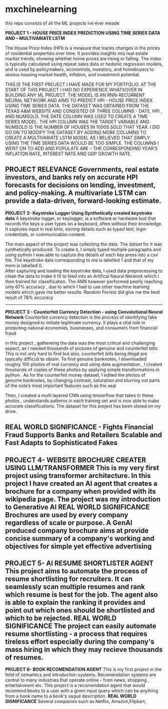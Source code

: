 # mxchinelearning
this repo consists of all the ML projects Ive ever meade

**PROJECT 1 - HOUSE PRICE INDEX PREDICTION USING TIME SERIES DATA AND – MULTIVARIATE LSTM**

The House Price Index (HPI) is a measure that tracks changes in the prices of residential properties over time. It provides insights into real estate market trends, showing whether home prices are rising or falling. The index is typically calculated using repeat sales data or hedonic regression models, and is used by policymakers, economists, investors, and homebuyers to assess housing market health, inflation, and investment potential. 

THIS IS THE FIRST PROJECT I HAVE MADE FOR MY PORTFOLIO. AT THE START OF THIS PROJECT I HAD NO EXPERIENCE WHATSOVER IN BUILDING ANY ML PROJECT. 
THE MODEL IS AN RNN-RECURRENT NEURAL NETWORK AND AIMS TO PREDICT HPI - HOUSE PRICE INDEX USING TIME SERIES DATA. THE DATASET WAS OBTAINED FROM THE TEXAS A&M WEBSITE AND CONSISTED OF THREE COLUMNS - DATE, HPI , AND NUMSOLD. THE DATE COLUMN WAS USED TO CREATE A TIME SERIES MODEL. THE HPI COLUMN WAS THE TARGET VARIABLE AND NUMSOLD IS THE NUMBER OF HOUSES IN 1000S SOLD THAT YEAR. I DID GO ON TO MODIFY THE DATASET BY ADDING MORE COLUMNS TO CREATE A MULTIVARIATE LSTM MODEL AS I BELIEVED THAT SIMPLY USING THE TIME SERIES DATA WOULD BE TOO SIMPLE. THE COLUMNS I WENT ON TO ADD AND POPULATE ARE – THE CORRESPONDING YEAR’S INFLATION RATE, INTEREST RATE AND GDP GROWTH RATE. 

PROJECT RELEVANCE
 Governments, real estate investors, and banks rely on accurate HPI forecasts for decisions on lending, investment, and policy-making. A multivariate LSTM can provide a data-driven, forward-looking estimate.
----------------------------------------------------------------------------------------------------------------------------------------------------------------------------------------------
**PROJECT 2- Keystroke Logger Using Synthetically created keystroke data**
A keystroke logger, or keylogger, is a software or hardware tool that records the keys a user types on a keyboard, often without their knowledge. It captures input in real time, storing details such as typed text, login credentials, or communication content. 

The main aspect of the project was  collecting the data. The datset for it was synthetically produced. To create it, I simply typed multiple paragraphs and using python I was able to capture the details of each key press into a csv file. The keystroke data corresponding to me is labelled 1 and that of my mom is labelled 0.  
After capturing and loading the keystroke data, I used data preprocessing to clean the data to make it fit to feed into an Artifical Neural Network which I then trained for classification. The ANN however performed poorly reaching only 67% accuracy , due to which I had to use other machine learning models which gave me better results. Random Forrest did give me the best result of 78% accuracy

--------------------------------------------------------------------------------------------------------------------------------------------------------------------------------------------------
**PROJECT 3 - Counterfeit Currency Detection -  using Convolutional Neural Network**
Counterfeit currency detection is the process of identifying fake money designed to imitate legitimate currency. It plays a vital role in protecting national economies, businesses, and consumers from financial fraud

in this project , gathereing the data was the most critical and challenging aspect, as I needed thousands of pictures of genuine and counterfeit bills. This is not only hard to find but also, counterfeit bills being illegal are typically difficult to obtain. 
To find genuine banknotes, I downloaded roughly 100 photos of real currency and using data augmentation , I created thousands of copies of these photos by applying simple transformations in python . 
As for the counterfeit money dataset, I edited the photos of genuine banknotes, by changing contrast, saturation and blurring out parts of the note’s most important features such as the seal 

Then, I created a multi layered CNN using tensorflow that takes in these photos , understands patterns in each training set and is now able to make accurate classifications. The dataset for this project has been stored on my drive. 

**REAL WORLD SIGNIFICANCE** - 
Fights Financial Fraud
Supports Banks and Retailers
Scalable and Fast
Adapts to Sophisticated Fakes
------------------------------------------------------------------------------------------------------------------------------------------------------------------------------------------------------
**PROJECT 4- WEBSITE BROCHURE CREATER USING LLM/TRANSFORMER**
This is my very first project using transformer architecture. In this project I have created an AI agent that creates a brochure for a company when provided with its wikipedia page.
The project was my introduction to Generative AI
**REAL WORLD SIGNIFICANCE**
Brochures are used by every company regardless of scale or purpose. A GenAI produced company brochure aims at provide concise summary of a company's working and objectives for simple yet effective advertising
------------------------------------------------------------------------------------------------------------------------------------------------------------------------------------------------------
**PROJECT 5- AI RESUME SHORTLISTER AGENT**
This project aims to automate the process of resume shortlisting for recruiters. It can seamlessly scan multiple resumes and rank which resume is best for the job. The agent also is able to 
explain the ranking it provides and point out which ones should be shortlisted and which to be rejected.
**REAL WORLD SIGNIFICANCE**
The project can easily automate resume shortlisting - a process that requires tireless effort especially during the company's mass hiring in which they may recieve thousands of resumes.
-----------------------------------------------------------------------------------------------------------------------------------------------------------------------------------------------------
**PROJECT 6- BOOK RECOMENDATION AGENT**
This is my first project in the feild of semantics and introduction systems. Recomendation systems are central to many industries that operate online - from news, shopping , entertainment etc.
This project is a recomendation agent that would recomend books to a user with a given input query which can be anything from a book name to a book's vague description. 
**REAL WORLD SIGNIFICANCE**
Several companies such as Netflix, Amazon,Flipkart, 
